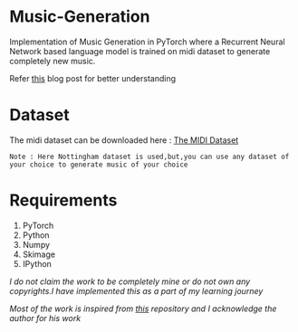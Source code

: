 # Music-Generation
Implementation of Music Generation in PyTorch where a Recurrent Neural Network based language model is trained on midi dataset to generate
completely new music.

Refer [this](http://warmspringwinds.github.io/pytorch/rnns/2018/01/27/learning-to-generate-lyrics-and-music-with-recurrent-neural-networks/) blog post for better understanding

# Dataset 
The midi dataset can be downloaded here : [The MIDI Dataset](http://www-etud.iro.umontreal.ca/~boulanni/icml2012)

```Note : Here Nottingham dataset is used,but,you can use any dataset of your choice to generate music of your choice```

# Requirements
1. PyTorch
2. Python
3. Numpy
4. Skimage
5. IPython

*I do not claim the work to be completely mine or do not own any copyrights.I have implemented this as a part of my learning journey*

*Most of the work is inspired from [this](https://github.com/jmcarpenter2/music-generation) repository and I acknowledge the author for his work*
